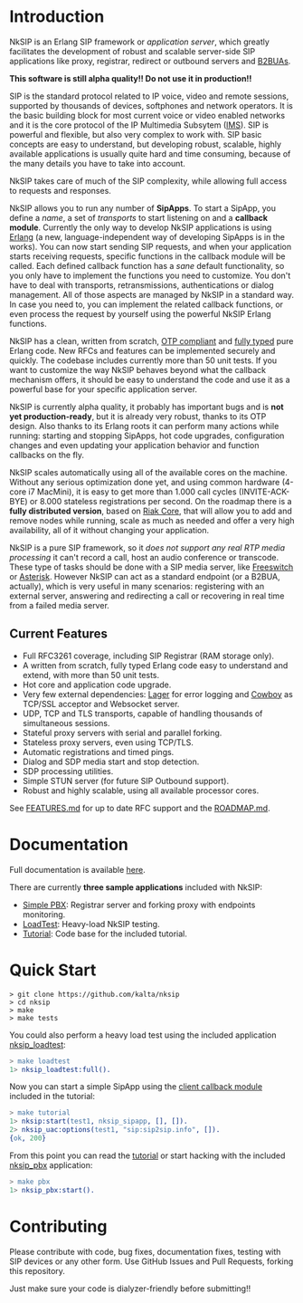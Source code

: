 Introduction
============

NkSIP is an Erlang SIP framework or _application server_, which greatly facilitates the development of robust and scalable server-side SIP applications like proxy, registrar, redirect or outbound servers and [B2BUAs](http://en.wikipedia.org/wiki/Back-to-back_user_agent).

**This software is still alpha quality!! Do not use it in production!!**

SIP is the standard protocol related to IP voice, video and remote sessions, supported by thousands of devices, softphones and network operators. It is the basic building block for most current voice or video enabled networks and it is the core protocol of the IP Multimedia Subsytem ([IMS](https://en.wikipedia.org/wiki/IP_Multimedia_Subsystem)). SIP is powerful and flexible, but also very complex to work with. SIP basic concepts are easy to understand, but developing robust, scalable, highly available applications is usually quite hard and time consuming, because of the many details you have to take into account.

NkSIP takes care of much of the SIP complexity, while allowing full access to requests and responses. 

NkSIP allows you to run any number of **SipApps**. To start a SipApp, you define a _name_, a set of _transports_ to start listening on and a **callback module**. Currently the only way to develop NkSIP applications is using [Erlang]("http://www.erlang.org") (a new, language-independent way of developing SipApps is in the works). You can now start sending SIP requests, and when your application starts receiving requests, specific functions in the callback module will be called. Each defined callback function has a _sane_ default functionality, so you only have to implement the functions you need to customize. You don't have to deal with transports, retransmissions, authentications or dialog management. All of those aspects are managed by NkSIP in a standard way. In case you need to, you can implement the related callback functions, or even process the request by yourself using the powerful NkSIP Erlang functions.

NkSIP has a clean, written from scratch, [OTP compliant](http://www.erlang.org/doc/design_principles/users_guide.html) and [fully typed](http://www.erlang.org/doc/reference_manual/typespec.html) pure Erlang code. New RFCs and features can be implemented securely and quickly. The codebase includes currently more than 50 unit tests. If you want to customize the way NkSIP behaves beyond what the callback mechanism offers, it should be easy to understand the code and use it as a powerful base for your specific application server.

NkSIP is currently alpha quality, it probably has important bugs and is **not yet production-ready**, but it is already very robust, thanks to its OTP design. Also thanks to its Erlang roots it can perform many actions while running: starting and stopping SipApps, hot code upgrades, configuration changes and even updating your application behavior and  function callbacks on the fly.

NkSIP scales automatically using all of the available cores on the machine. Without any serious optimization done yet, and using common hardware (4-core i7 MacMini), it is easy to get more than 1.000 call cycles (INVITE-ACK-BYE) or 8.000 stateless registrations per second. On the roadmap there is a **fully distributed version**, based on [Riak Core](https://github.com/basho/riak_core), that will allow you to add and remove nodes while running, scale as much as needed and offer a very high availability, all of it without changing your application.

NkSIP is a pure SIP framework, so it _does not support any real RTP media processing_ it can't record a call, host an audio conference or transcode. These type of tasks should be done with a SIP media server, like [Freeswitch](http://www.freeswitch.org) or [Asterisk](http://www.asterisk.org). However NkSIP can act as a standard endpoint (or a B2BUA, actually), which is very useful in many scenarios: registering with an external server, answering and redirecting a call or recovering in real time from a failed media server.


Current Features
----------------


 * Full RFC3261 coverage, including SIP Registrar (RAM storage only).
 * A written from scratch, fully typed Erlang code easy to understand and extend, with more than 50 unit tests.
 * Hot core and application code upgrade.
 * Very few external dependencies: [Lager](https://github.com/basho/lager) for error logging and [Cowboy](http://ninenines.eu") as TCP/SSL acceptor and Websocket server.
 * UDP, TCP and TLS transports, capable of handling thousands of simultaneous sessions.
 * Stateful proxy servers with serial and parallel forking.
 * Stateless proxy servers, even using TCP/TLS.
 * Automatic registrations and timed pings.
 * Dialog and SDP media start and stop detection.
 * SDP processing utilities.
 * Simple STUN server (for future SIP Outbound support).
 * Robust and highly scalable, using all available processor cores.

See [FEATURES.md](docs/FEATURES.md) for up to date RFC support and the [ROADMAP.md](docs/ROADMAP.md).



Documentation
=============
Full documentation is available [here](http://kalta.github.io/nksip).

There are currently **three sample applications** included with NkSIP:
 * [Simple PBX](http://kalta.github.io/nksip/docs/v0.1.0/nksip_pbx/index.html): Registrar server and forking proxy with endpoints monitoring.
 * [LoadTest](http://kalta.github.io/nksip/docs/v0.1.0/nksip_loadtest/index.html): Heavy-load NkSIP testing. 
 * [Tutorial](docs/TUTORIAL.md): Code base for the included tutorial.



Quick Start
===========

```
> git clone https://github.com/kalta/nksip
> cd nksip
> make
> make tests
```

You could also perform a heavy load test using the included application [nksip_loadtest](http://kalta.github.io/nksip/docs/v0.1.0/nksip_loadtest/index.html):
```erlang
> make loadtest
1> nksip_loadtest:full().
```

Now you can start a simple SipApp using the [client callback module](samples/nksip_tutorial/src/nksip_tutorial_sipapp_client.erl) included in the tutorial:
```erlang
> make tutorial
1> nksip:start(test1, nksip_sipapp, [], []).
2> nksip_uac:options(test1, "sip:sip2sip.info", []).
{ok, 200}
```
 
From this point you can read the [tutorial](docs/TUTORIAL.md) or start hacking with the included [nksip_pbx](http://kalta.github.io/nksip/docs/v0.1.0/nksip_pbx/index.html) application:
```erlang
> make pbx
1> nksip_pbx:start().
```

Contributing
============

Please contribute with code, bug fixes, documentation fixes, testing with SIP devices or any other form. Use 
GitHub Issues and Pull Requests, forking this repository.

Just make sure your code is dialyzer-friendly before submitting!!

